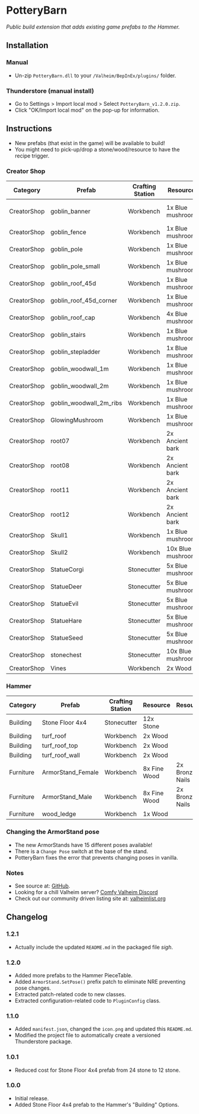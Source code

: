 # PotteryBarn

*Public build extension that adds existing game prefabs to the Hammer.*

## Installation

### Manual

  * Un-zip `PotteryBarn.dll` to your `/Valheim/BepInEx/plugins/` folder.

### Thunderstore (manual install)

  * Go to Settings > Import local mod > Select `PotteryBarn_v1.2.0.zip`.
  * Click "OK/Import local mod" on the pop-up for information.

## Instructions

  * New prefabs (that exist in the game) will be available to build!
  * You might need to pick-up/drop a stone/wood/resource to have the recipe trigger.

### Creator Shop

| Category    | Prefab                  | Crafting Station | Resource          | Resource           | Resource           | Resource     | Resource          |
|-------------|-------------------------|------------------|-------------------|--------------------|--------------------|--------------|-------------------|
| CreatorShop | goblin_banner           | Workbench        | 1x Blue mushroom  | 2x Finewood        | 2x Bone fragments  | 2x bloodbags | 6x Leather scraps |
| CreatorShop | goblin_fence            | Workbench        | 1x Blue mushroom  | 4x Wood            | 8x Bone fragments  |              |                   |
| CreatorShop | goblin_pole             | Workbench        | 1x Blue mushroom  | 2x Wood            | 4x Bone fragments  |              |                   |
| CreatorShop | goblin_pole_small       | Workbench        | 1x Blue mushroom  | 1x Wood            | 2x Bone fragments  |              |                   |
| CreatorShop | goblin_roof_45d         | Workbench        | 1x Blue mushroom  | 2x Wood            | 8x Bone fragments  | 2x Deer hide |                   |
| CreatorShop | goblin_roof_45d_corner  | Workbench        | 1x Blue mushroom  | 2x Wood            | 8x Bone fragments  | 2x Deer hide |                   |
| CreatorShop | goblin_roof_cap         | Workbench        | 4x Blue mushroom  | 10x Wood           | 12x Bone fragments | 6x Deer hide |                   |
| CreatorShop | goblin_stairs           | Workbench        | 1x Blue mushroom  | 2x Wood            | 4x Bone fragments  |              |                   |
| CreatorShop | goblin_stepladder       | Workbench        | 1x Blue mushroom  | 2x Wood            | 4x Bone fragments  |              |                   |
| CreatorShop | goblin_woodwall_1m      | Workbench        | 1x Blue mushroom  | 2x Wood            | 4x Bone fragments  |              |                   |
| CreatorShop | goblin_woodwall_2m      | Workbench        | 1x Blue mushroom  | 4x Wood            | 8x Bone fragments  |              |                   |
| CreatorShop | goblin_woodwall_2m_ribs | Workbench        | 1x Blue mushroom  | 4x Wood            | 8x Bone fragments  |              |                   |
| CreatorShop | GlowingMushroom         | Workbench        | 1x Blue mushroom  | 3x Yellow mushroom |                    |              |                   |
| CreatorShop | root07                  | Workbench        | 2x Ancient bark   |                    |                    |              |                   |
| CreatorShop | root08                  | Workbench        | 2x Ancient bark   |                    |                    |              |                   |
| CreatorShop | root11                  | Workbench        | 2x Ancient bark   |                    |                    |              |                   |
| CreatorShop | root12                  | Workbench        | 2x Ancient bark   |                    |                    |              |                   |
| CreatorShop | Skull1                  | Workbench        | 1x Blue mushroom  | 10x Bone fragments |                    |              |                   |
| CreatorShop | Skull2                  | Workbench        | 10x Blue mushroom | 50x Bone fragments |                    |              |                   |
| CreatorShop | StatueCorgi             | Stonecutter      | 5x Blue mushroom  | 20x Stone          |                    |              |                   |
| CreatorShop | StatueDeer              | Stonecutter      | 5x Blue mushroom  | 20x Stone          |                    |              |                   |
| CreatorShop | StatueEvil              | Stonecutter      | 5x Blue mushroom  | 20x Stone          |                    |              |                   |
| CreatorShop | StatueHare              | Stonecutter      | 5x Blue mushroom  | 20x Stone          |                    |              |                   |
| CreatorShop | StatueSeed              | Stonecutter      | 5x Blue mushroom  | 20x Stone          |                    |              |                   |
| CreatorShop | stonechest              | Stonecutter      | 10x Blue mushroom | 20x Stone          |                    |              |                   |
| CreatorShop | Vines                   | Workbench        | 2x Wood           |                    |                    |              |                   |

### Hammer

| Category  | Prefab            | Crafting Station | Resource     | Resource        | Resource |
|-----------|-------------------|------------------|--------------|-----------------|----------|
| Building  | Stone Floor 4x4   | Stonecutter      | 12x Stone    |                 |          |
| Building  | turf_roof         | Workbench        | 2x Wood      |                 |          |
| Building  | turf_roof_top     | Workbench        | 2x Wood      |                 |          |
| Building  | turf_roof_wall    | Workbench        | 2x Wood      |                 |          |
| Furniture | ArmorStand_Female | Workbench        | 8x Fine Wood | 2x Bronze Nails | 4x Tar   |
| Furniture | ArmorStand_Male   | Workbench        | 8x Fine Wood | 2x Bronze Nails | 4x Tar   |
| Furniture | wood_ledge        | Workbench        | 1x Wood      |                 |          |

### Changing the ArmorStand pose

  * The new ArmorStands have 15 different poses available!
  * There is a `Change Pose` switch at the base of the stand.
  * PotteryBarn fixes the error that prevents changing poses in vanilla.

### Notes

  * See source at: [GitHub](https://github.com/redseiko/ComfyMods/tree/main/PotteryBarn).
  * Looking for a chill Valheim server? [Comfy Valheim Discord](https://discord.gg/ameHJz5PFk)
  * Check out our community driven listing site at: [valheimlist.org](https://valheimlist.org/)

## Changelog

### 1.2.1

  * Actually include the updated `README.md` in the packaged file *sigh*.

### 1.2.0

  * Added more prefabs to the Hammer PieceTable.
  * Added `ArmorStand.SetPose()` prefix patch to eliminate NRE preventing pose changes.
  * Extracted patch-related code to new classes.
  * Extracted configuration-related code to `PluginConfig` class.

### 1.1.0

  * Added `manifest.json`, changed the `icon.png` and updated this `README.md`.
  * Modified the project file to automatically create a versioned Thunderstore package.

### 1.0.1

  * Reduced cost for Stone Floor 4x4 prefab from 24 stone to 12 stone.

### 1.0.0

  * Initial release.
  * Added Stone Floor 4x4 prefab to the Hammer's "Building" Options. 